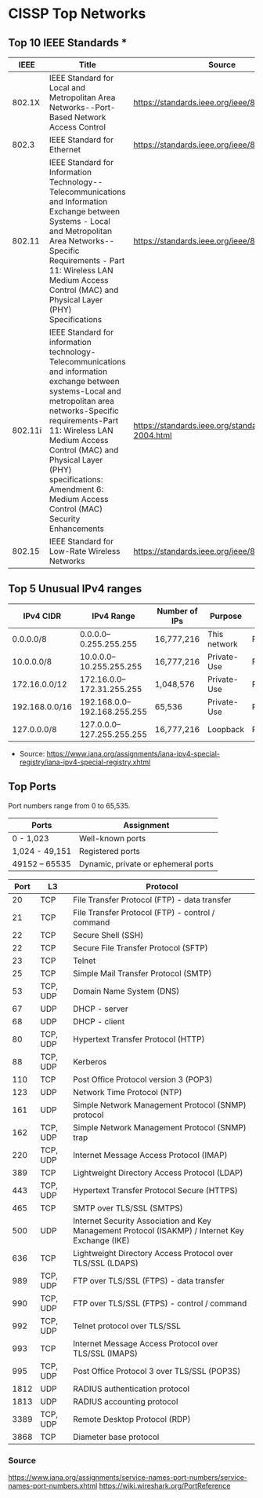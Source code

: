 # CISSP Top Networks

## Top 10 IEEE Standards *

| IEEE | Title | Source |
|-|-|-|
| 802.1X | IEEE Standard for Local and Metropolitan Area Networks--Port-Based Network Access Control | https://standards.ieee.org/ieee/802.1X/7345/ |
| 802.3 | IEEE Standard for Ethernet | https://standards.ieee.org/ieee/802.3/7071/ |
| 802.11 | IEEE Standard for Information Technology--Telecommunications and Information Exchange between Systems - Local and Metropolitan Area Networks--Specific Requirements - Part 11: Wireless LAN Medium Access Control (MAC) and Physical Layer (PHY) Specifications | https://standards.ieee.org/ieee/802.11/7028/ |
| 802.11i | IEEE Standard for information technology-Telecommunications and information exchange between systems-Local and metropolitan area networks-Specific requirements-Part 11: Wireless LAN Medium Access Control (MAC) and Physical Layer (PHY) specifications: Amendment 6: Medium Access Control (MAC) Security Enhancements | https://standards.ieee.org/standard/802_11i-2004.html |
| 802.15 | IEEE Standard for Low-Rate Wireless Networks | https://standards.ieee.org/ieee/802.15.4/7029/ |


## Top 5 Unusual IPv4 ranges

| IPv4 CIDR | IPv4 Range | Number of IPs | Purpose | Source |
|-|-|-|-|-|
| 0.0.0.0/8 | 0.0.0.0–0.255.255.255 | 16,777,216 | This network | RFC791 |
| 10.0.0.0/8 | 10.0.0.0–10.255.255.255 | 16,777,216 | Private-Use | RFC1918 |
| 172.16.0.0/12 | 172.16.0.0–172.31.255.255 | 1,048,576 | Private-Use | RFC1918 |
| 192.168.0.0/16 | 192.168.0.0–192.168.255.255 | 65,536 | Private-Use | RFC1918 |
| 127.0.0.0/8 | 127.0.0.0–127.255.255.255 | 16,777,216 | Loopback | RFC1122 |

- Source: https://www.iana.org/assignments/iana-ipv4-special-registry/iana-ipv4-special-registry.xhtml


## Top Ports

Port numbers range from 0 to 65,535.

| Ports | Assignment |
|-|-|
| 0 - 1,023 | Well-known ports |
| 1,024 - 49,151 | Registered ports |
| 49152 – 65535 | Dynamic, private or ephemeral ports |

| Port | L3 | Protocol |
|-|-|-|
| 20 | TCP | File Transfer Protocol (FTP) - data transfer |
| 21 | TCP | File Transfer Protocol (FTP) - control / command |
| 22 | TCP | Secure Shell (SSH) |
| 22 | TCP | Secure File Transfer Protocol (SFTP) |
| 23 | TCP | Telnet |
| 25 | TCP | Simple Mail Transfer Protocol (SMTP) |
| 53 | TCP, UDP | Domain Name System (DNS) |
| 67 | UDP | DHCP - server |
| 68 | UDP | DHCP - client |
| 80 | TCP, UDP | Hypertext Transfer Protocol (HTTP) |
| 88 | TCP, UDP | Kerberos |
| 110 | TCP | Post Office Protocol version 3 (POP3) |
| 123 | UDP | Network Time Protocol (NTP) |
| 161 | UDP | Simple Network Management Protocol (SNMP) protocol |
| 162 | TCP, UDP | Simple Network Management Protocol (SNMP) trap |
| 220 | TCP, UDP | Internet Message Access Protocol (IMAP) |
| 389 | TCP | Lightweight Directory Access Protocol (LDAP) |
| 443 | TCP, UDP | Hypertext Transfer Protocol Secure (HTTPS) |
| 465 | TCP | SMTP over TLS/SSL (SMTPS) |
| 500 | UDP | Internet Security Association and Key Management Protocol (ISAKMP) / Internet Key Exchange (IKE) |
| 636 | TCP | Lightweight Directory Access Protocol over TLS/SSL (LDAPS) |
| 989 | TCP, UDP | FTP over TLS/SSL (FTPS) - data transfer |
| 990 | TCP, UDP | FTP over TLS/SSL (FTPS) - control / command |
| 992 | TCP, UDP | Telnet protocol over TLS/SSL |
| 993 | TCP | Internet Message Access Protocol over TLS/SSL (IMAPS) |
| 995 | TCP, UDP | Post Office Protocol 3 over TLS/SSL (POP3S) |
| 1812 | UDP | RADIUS authentication protocol |
| 1813 | UDP | RADIUS accounting protocol |
| 3389 | TCP, UDP | Remote Desktop Protocol (RDP) |
| 3868 | TCP | Diameter base protocol |

### Source
https://www.iana.org/assignments/service-names-port-numbers/service-names-port-numbers.xhtml
https://wiki.wireshark.org/PortReference
